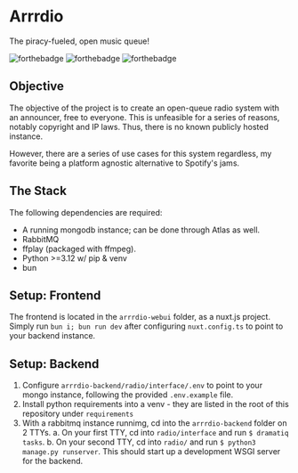 # Arrrdio
The piracy-fueled, open music queue!

![forthebadge](https://forthebadge.com/images/badges/uses-h9rbs.svg)
![forthebadge](https://forthebadge.com/images/badges/contains-17-coffee-cups.svg)
![forthebadge](https://forthebadge.com/images/featured/featured-made-with-crayons.svg)

## Objective

The objective of the project is to create an open-queue radio system with an announcer, free to everyone. This is unfeasible for a series of reasons, notably copyright and IP laws. Thus, there is no known publicly hosted instance.

However, there are a series of use cases for this system regardless, my favorite being a platform agnostic alternative to Spotify's jams.

## The Stack

The following dependencies are required:

- A running mongodb instance; can be done through Atlas as well.
- RabbitMQ
- ffplay (packaged with ffmpeg).
- Python >=3.12 w/ pip & venv
- bun

## Setup: Frontend

The frontend is located in the `arrrdio-webui` folder, as a nuxt.js project. Simply run `bun i; bun run dev` after configuring `nuxt.config.ts` to point to your backend instance.

## Setup: Backend

1. Configure `arrrdio-backend/radio/interface/.env` to point to your mongo instance, following the provided `.env.example` file.
2. Install python requirements into a venv - they are listed in the root of this repository under `requirements`
3. With a rabbitmq instance runnimg, cd into the `arrrdio-backend` folder on 2 TTYs.
 a. On your first TTY, cd into `radio/interface` and run `$ dramatiq tasks`.
 b. On your second TTY, cd into `radio/` and run `$ python3 manage.py runserver`. This should start up a development WSGI server for the backend.

